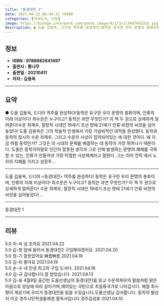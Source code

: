 ```yaml
---
title: "동경대전 1"
date: 2021-04-23 06:44:11 +0900
categories: [국내도서, 인문]
image: https://bimage.interpark.com/goods_image/4/2/3/1/348704231s.jpg
description: ● 도올 김용옥, 드디어 역주를 완성하다!동학은 유구한 우리 문명의 총화이며, 인류의 미래 이상이다! 최수운은 누구이고? 동학은 과연 무엇인가? 이 책 두 권으로 상세하게 알려준다!수운 최제우, 절망적 시대인 19세기 조선 땅에 21세기 인류 비젼의 씨앗을 심어놓았다! 도올 김용옥은
---
```


## **정보**

- **ISBN : 9788982641497**
- **출판사 : 통나무**
- **출판일 : 20210411**
- **저자 : 김용옥**

------



## **요약**

●  도올 김용옥, 드디어  역주를 완성하다!동학은 유구한 우리 문명의 총화이며, 인류의 미래 이상이다! 최수운은 누구이고? 동학은 과연 무엇인가? 이 책 두 권으로 상세하게 알려준다!수운 최제우, 절망적 시대인 19세기 조선 땅에 21세기 인류 비젼의 씨앗을 심어놓았다! 도올 김용옥은 그의 학술적 인생에서 가장 기념비적인 대작을 완성했다. 동학과 동학의 창시자 수운 최제우, 그리고 수운의 사상이 집약되어있는 에 대한 것이다. 왜 지금 하필 동학인가? 그것은 이 시대의 문제를 해결하는 데 동학이 가장 뛰어나기 때문이다. 도올은 동학이야말로 인간의 잘못된 생각과 그로 인해 발생하는 문명의 폐해를 극복할 수 있는, 인류가 만들어낸 가장 탁월한 사상체계라고 말한다. 그는 이미 전작 에서 노자의 지혜를 가지고 성장주...

------

도올 김용옥, 드디어 &lt;동경대전&gt; 역주를 완성하다!  동학은 유구한 우리 문명의 총화이며, 인류의 미래 이상이다!    최수운은 누구이고? 동학은 과연 무엇인가?   이 책 두 권으로 상세하게 알려준다!   수운 최제우, 절망적 시대인 19세기 조선 땅에   21세기 인류 비젼의 씨앗을 심어놓았다!... 

------


동경대전 1 

------


## **리뷰** 

5.0 이-숙 넘 조아요 2021.04.22 <br/>5.0 김-항 맘에 들어서 동경대전2 구입해야겠어요. 2021.04.20 <br/>5.0 정-기 잘받았어요 빠름빠름 2021.04.19 <br/>5.0 김-리 좋아요 2021.04.19 <br/>5.0 손-수 내 인생 최고의 구입 도서다. 2021.04.16 <br/>4.0 김-규 감사합니다.잘 받았습니다. 2021.04.13 <br/>5.0 김-표 4월9일 출간한 도올선생님의 동경대전1을 읽고 수운최제우의 말씀처럼 맑은마음으로 
양심에 따라 살아가며,깨어있는 국민으로 초일류국가로 나아갑시다.
해월 최시형이 계셨기에 우리가 동경대전을 읽을 수있습니다.도올선생님 감사합니다.
동학의 발상지 이곳 경주시민학생들에겐 필독서입니다 경주김성표 2021.04.10 <br/>